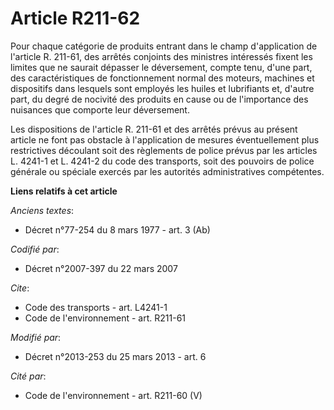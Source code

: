 # Article R211-62

Pour chaque catégorie de produits entrant dans le champ d'application de l'article R. 211-61, des arrêtés conjoints des
ministres intéressés fixent les limites que ne saurait dépasser le déversement, compte tenu, d'une part, des caractéristiques
de fonctionnement normal des moteurs, machines et dispositifs dans lesquels sont employés les huiles et lubrifiants et,
d'autre part, du degré de nocivité des produits en cause ou de l'importance des nuisances que comporte leur déversement. 

Les dispositions de l'article R. 211-61 et des arrêtés prévus au présent article ne font pas obstacle à l'application de
mesures éventuellement plus restrictives découlant soit des règlements de police prévus par les articles L. 4241-1 et L.
4241-2 du code des transports, soit des pouvoirs de police générale ou spéciale exercés par les autorités administratives
compétentes.

**Liens relatifs à cet article**

_Anciens textes_:

  - Décret n°77-254 du 8 mars 1977 - art. 3 (Ab)

_Codifié par_:

  - Décret n°2007-397 du 22 mars 2007

_Cite_:

  - Code des transports - art. L4241-1
  - Code de l'environnement - art. R211-61

_Modifié par_:

  - Décret n°2013-253 du 25 mars 2013 - art. 6

_Cité par_:

  - Code de l'environnement - art. R211-60 (V)
